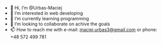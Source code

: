 - 👋 Hi, I’m @Urbas-Maciej
- 👀 I’m interested in web developing
- 🌱 I’m currently learning programming
- 💞️ I’m looking to collaborate on achive the goals
- 📫 How to reach me with e-mail: maciej.urbas3@gmail.com or phone: +48 572 499 781

<!---
Urbas-Maciej/Urbas-Maciej is a ✨ special ✨ repository because its `README.md` (this file) appears on your GitHub profile.
You can click the Preview link to take a look at your changes.
--->
